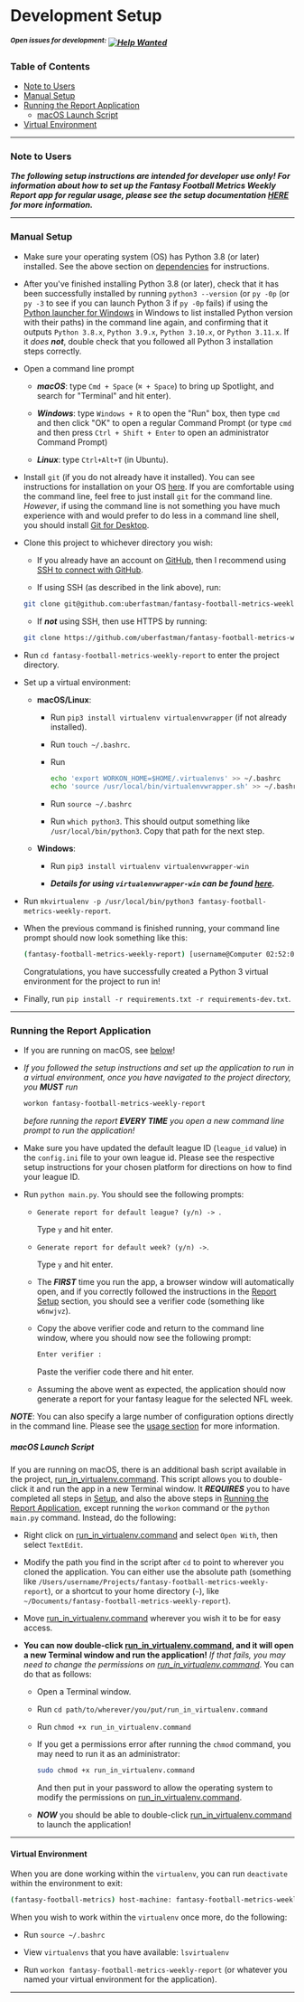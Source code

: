 # Development Setup

##### <sup>Open issues for development:</sup> [![Help Wanted](https://img.shields.io/github/labels/uberfastman/fantasy-football-metrics-weekly-report/help%20wanted)](https://github.com/uberfastman/fantasy-football-metrics-weekly-report/labels/help%20wanted)

### Table of Contents
* [Note to Users](#note-to-users)
* [Manual Setup](#manual-setup)
* [Running the Report Application](#running-the-report-application)
    * [macOS Launch Script](#macos-launch-script)
* [Virtual Environment](#virtual-environment)

---

<a name="note-to-users"></a>
### Note to Users
***The following setup instructions are intended for developer use only! For information about how to set up the Fantasy Football Metrics Weekly Report app for regular usage, please see the setup documentation [HERE](../../README.md#setup) for more information.***

--- 
 
<a name="manual-setup"></a>
### Manual Setup

* Make sure your operating system (OS) has Python 3.8 (or later) installed. See the above section on [dependencies](../../README.md#dependencies) for instructions.

* After you've finished installing Python 3.8 (or later), check that it has been successfully installed by running `python3 --version` (or `py -0p` (or `py -3` to see if you can launch Python 3 if `py -0p` fails) if using the [Python launcher for Windows](https://docs.python.org/3/using/windows.html#python-launcher-for-windows) in Windows to list installed Python version with their paths) in the command line again, and confirming that it outputs `Python 3.8.x`, `Python 3.9.x`, `Python 3.10.x`, or `Python 3.11.x`. If it *does **not***, double check that you followed all Python 3 installation steps correctly.

* Open a command line prompt

    * ***macOS***: type `Cmd + Space` (`⌘ + Space`) to bring up Spotlight, and search for "Terminal" and hit enter).
    
    * ***Windows***: type `Windows + R` to open the "Run" box, then type `cmd` and then click "OK" to open a regular Command Prompt (or type `cmd` and then press `Ctrl + Shift + Enter` to open an administrator Command Prompt)
    
    * ***Linux***: type `Ctrl+Alt+T` (in Ubuntu).
    
* Install `git` (if you do not already have it installed). You can see instructions for installation on your OS [here](https://git-scm.com/book/en/v2/Getting-Started-Installing-Git). If you are comfortable using the command line, feel free to just install `git` for the command line. *However*, if using the command line is not something you have much experience with and would prefer to do less in a command line shell, you should install [Git for Desktop](https://desktop.github.com).

* Clone this project to whichever directory you wish:

    * If you already have an account on [GitHub](https://github.com), then I recommend using [SSH to connect with GitHub](https://help.github.com/en/articles/connecting-to-github-with-ssh).
    
    * If using SSH (as described in the link above), run:
    
    ```bash
    git clone git@github.com:uberfastman/fantasy-football-metrics-weekly-report.git
    ```
  
    * If ***not*** using SSH, then use HTTPS by running:
    
    ```bash
    git clone https://github.com/uberfastman/fantasy-football-metrics-weekly-report.git
    ```
  
* Run `cd fantasy-football-metrics-weekly-report` to enter the project directory.

* Set up a virtual environment:

    * **macOS/Linux**:

        * Run `pip3 install virtualenv virtualenvwrapper` (if not already installed).

        * Run `touch ~/.bashrc`.

        * Run 
            ```bash
            echo 'export WORKON_HOME=$HOME/.virtualenvs' >> ~/.bashrc
            echo 'source /usr/local/bin/virtualenvwrapper.sh' >> ~/.bashrc
            ```
  
        * Run `source ~/.bashrc`

        * Run `which python3`. This should output something like `/usr/local/bin/python3`. Copy that path for the next step.
        
    * **Windows**:
   
        * Run `pip3 install virtualenv virtualenvwrapper-win`
            
        * ***Details for using `virtualenvwrapper-win` can be found [here](https://pypi.org/project/virtualenvwrapper-win/).***

    
* Run `mkvirtualenv -p /usr/local/bin/python3 fantasy-football-metrics-weekly-report`.

* When the previous command is finished running, your command line prompt should now look something like this:

    ```bash
    (fantasy-football-metrics-weekly-report) [username@Computer 02:52:01 PM] ~/fantasy-football-metrics-weekly-report $
    ```
        
    Congratulations, you have successfully created a Python 3 virtual environment for the project to run in!
            
        
* Finally, run `pip install -r requirements.txt -r requirements-dev.txt`.

---

<a name="running-the-report-application"></a>
### Running the Report Application

* If you are running on macOS, see [below](#macos-launch-script)!

* *If you followed the setup instructions and set up the application to run in a virtual environment, once you have navigated to the project directory, you **MUST** run*

    ```bash
    workon fantasy-football-metrics-weekly-report
    ```
  
  *before running the report **EVERY TIME** you open a new command line prompt to run the application!*

* Make sure you have updated the default league ID (`league_id` value) in the `config.ini` file to your own league id. Please see the respective setup instructions for your chosen platform for directions on how to find your league ID.

* Run `python main.py`. You should see the following prompts: 

    * `Generate report for default league? (y/n) -> `. 
    
        Type `y` and hit enter. 
        
    * `Generate report for default week? (y/n) ->`. 
        
        Type `y` and hit enter.
        
    * The ***FIRST*** time you run the app, a browser window will automatically open, and if you correctly followed the instructions in the [Report Setup](../../README.md#setup) section, you should see a verifier code (something like `w6nwjvz`).
    
    * Copy the above verifier code and return to the command line window, where you should now see the following prompt:
    
      ```bash
      Enter verifier :
      ```
      
      Paste the verifier code there and hit enter.
      
    * Assuming the above went as expected, the application should now generate a report for your fantasy league for the selected NFL week.
    
***NOTE***: You can also specify a large number of configuration options directly in the command line. Please see the [usage section](../../README.md#usage) for more information.

<a name="macos-launch-script"></a>
##### macOS Launch Script
If you are running on macOS, there is an additional bash script available in the project, [run_in_virtualenv.command](../run_in_virtualenv.command). This script allows you to double-click it and run the app in a new Terminal window. It ***REQUIRES*** you to have completed all steps in [Setup](../../README.md#setup), and also the above steps in [Running the Report Application](#running-the-report-application), except running the `workon` command or the `python main.py` command. Instead, do the following:

* Right click on [run_in_virtualenv.command](../run_in_virtualenv.command) and select `Open With`, then select `TextEdit`.

* Modify the path you find in the script after `cd` to point to wherever you cloned the application. You can either use the absolute path (something like `/Users/username/Projects/fantasy-football-metrics-weekly-report`), or a shortcut to your home directory (`~`), like `~/Documents/fantasy-football-metrics-weekly-report`).

* Move [run_in_virtualenv.command](../run_in_virtualenv.command) wherever you wish it to be for easy access.

* **You can now double-click [run_in_virtualenv.command](../run_in_virtualenv.command), and it will open a new Terminal window and run the application!** *If that fails, you may need to change the permissions on [run_in_virtualenv.command](../run_in_virtualenv.command)*. You can do that as follows:
    
    * Open a Terminal window.
    
    * Run `cd path/to/wherever/you/put/run_in_virtualenv.command`
    
    * Run `chmod +x run_in_virtualenv.command`
    
    * If you get a permissions error after running the `chmod` command, you may need to run it as an administrator:
    
        ```bash
        sudo chmod +x run_in_virtualenv.command
        ```
     
        And then put in your password to allow the operating system to modify the permissions on [run_in_virtualenv.command](../run_in_virtualenv.command).
        
    * ***NOW*** you should be able to double-click [run_in_virtualenv.command](../run_in_virtualenv.command) to launch the application!

---

<a name="virtual-environment"></a>
#### Virtual Environment

When you are done working within the `virtualenv`, you can run `deactivate` within the environment to exit:

```bash
(fantasy-football-metrics) host-machine: fantasy-football-metrics-weekly-report $ deactivate
```

When you wish to work within the `virtualenv` once more, do the following:
 
 * Run `source ~/.bashrc`
 
 * View `virtualenvs` that you have available: `lsvirtualenv`
 
 * Run `workon fantasy-football-metrics-weekly-report` (or whatever you named your virtual environment for the application).

---

